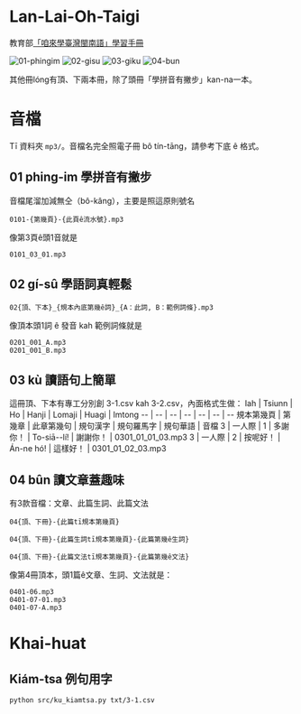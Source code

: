 # Lan-Lai-Oh-Taigi
教育部[「咱來學臺灣閩南語」學習手冊](https://language.moe.gov.tw/result.aspx?classify_sn=46&subclassify_sn=506)

![01-phingim](https://user-images.githubusercontent.com/6355592/87241804-2e87b300-c459-11ea-844c-7c77ad4401fc.png) ![02-gisu](https://user-images.githubusercontent.com/6355592/87241805-2f204980-c459-11ea-84d9-cdd27f5cec69.png) ![03-giku](https://user-images.githubusercontent.com/6355592/87241807-2fb8e000-c459-11ea-887c-8a5d93b8366a.png) ![04-bun](https://user-images.githubusercontent.com/6355592/87241840-80303d80-c459-11ea-8944-336a3525a81d.png)

其他冊lóng有頂、下兩本冊，除了頭冊「學拼音有撇步」kan-na一本。

# 音檔
Tī 資料夾 ` mp3/ `。音檔名完全照電子冊 bô tín-tāng，請參考下底 ê 格式。

## 01 phing-im 學拼音有撇步
音檔尾溜加減無仝（bô-kâng），主要是照這原則號名
```
0101-{第幾頁}-{此頁ê流水號}.mp3
```
像第3頁ê頭1音就是
```
0101_03_01.mp3 
```

## 02 gí-sû 學語詞真輕鬆
```
02{頂、下本}_{規本內底第幾ê詞}_{A：此詞, B：範例詞條}.mp3
```
像頂本頭1詞 ê 發音 kah 範例詞條就是
```
0201_001_A.mp3
0201_001_B.mp3
```
## 03 kù 讀語句上簡單
這冊頂、下本有專工分別創 3-1.csv kah 3-2.csv，內面格式生做：
Iah | Tsiunn | Ho | Hanji | Lomaji | Huagi | Imtong
-- | -- | -- | -- | -- | -- | --
規本第幾頁 |  第幾章 |  此章第幾句 |  規句漢字 |  規句羅馬字 |  規句華語 |  音檔
3 | 一人際 | 1 | 多謝你！ | To-siā--lí! | 謝謝你！ | 0301_01_01_03.mp3
3 | 一人際 | 2 | 按呢好！ | Án-ne hó! | 這樣好！ | 0301_01_02_03.mp3

## 04 bûn 讀文章蓋趣味
有3款音檔：文章、此篇生詞、此篇文法
```
04{頂、下冊}-{此篇tī規本第幾頁} 

04{頂、下冊}-{此篇生詞tī規本第幾頁}-{此篇第幾ê生詞}

04{頂、下冊}-{此篇文法tī規本第幾頁}-{此篇第幾ê文法}
```
像第4冊頂本，頭1篇ê文章、生詞、文法就是：
```
0401-06.mp3
0401-07-01.mp3
0401-07-A.mp3
```

# Khai-huat

## Kiám-tsa 例句用字
```
python src/ku_kiamtsa.py txt/3-1.csv
```
